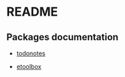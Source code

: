 # README

## Packages documentation

 - [todonotes](http://tug.ctan.org/macros/latex/contrib/todonotes/todonotes.pdf)
 * [etoolbox](http://mirror.koddos.net/CTAN/macros/latex/contrib/etoolbox/etoolbox.pdf)